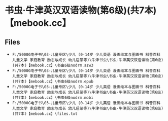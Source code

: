 # 书虫·牛津英汉双语读物(第6级)(共7本)【mebook.cc】

## Files

- `F:/5000G电子书\03-儿童专区\少儿 (0-14岁 少儿英语 漫画绘本与图画书 科普百科 儿童文学 家庭教育 励志与成长 幼儿启蒙等)\牛津书虫\书虫·牛津英汉双语读物(第6级)(共7本)【mebook.cc】\书虫6级nodrm.azw3`
- `F:/5000G电子书\03-儿童专区\少儿 (0-14岁 少儿英语 漫画绘本与图画书 科普百科 儿童文学 家庭教育 励志与成长 幼儿启蒙等)\牛津书虫\书虫·牛津英汉双语读物(第6级)(共7本)【mebook.cc】\书虫6级nodrm.epub`
- `F:/5000G电子书\03-儿童专区\少儿 (0-14岁 少儿英语 漫画绘本与图画书 科普百科 儿童文学 家庭教育 励志与成长 幼儿启蒙等)\牛津书虫\书虫·牛津英汉双语读物(第6级)(共7本)【mebook.cc】\书虫6级nodrm.mobi`
- `F:/5000G电子书\03-儿童专区\少儿 (0-14岁 少儿英语 漫画绘本与图画书 科普百科 儿童文学 家庭教育 励志与成长 幼儿启蒙等)\牛津书虫\书虫·牛津英汉双语读物(第6级)(共7本)【mebook.cc】\files.txt`

